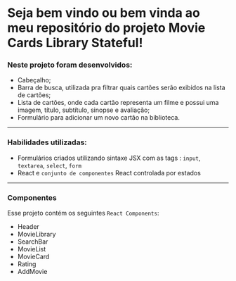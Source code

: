 # Seja bem vindo ou bem vinda ao meu repositório do projeto Movie Cards Library Stateful!

### Neste projeto foram desenvolvidos:
- Cabeçalho;
- Barra de busca, utilizada pra filtrar quais cartões serão exibidos na lista de cartões;
- Lista de cartões, onde cada cartão representa um filme e possui uma imagem, título, subtítulo, sinopse e avaliação;
- Formulário para adicionar um novo cartão na biblioteca.
  
---

### Habilidades utilizadas:
  - Formulários criados utilizando sintaxe JSX com as tags : `input`, `textarea`, `select`, `form`
  - React e `conjunto de componentes` React controlada por estados

---

### Componentes

Esse projeto contém os seguintes `React Components`:

   - Header
   - MovieLibrary
   - SearchBar
   - MovieList
   - MovieCard
   - Rating
   - AddMovie
